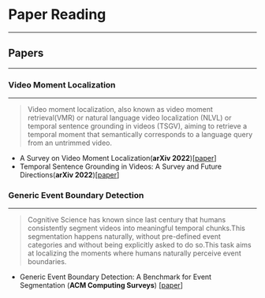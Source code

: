 # Paper Reading
-----------------------------------------------------------

## Papers
------------------------------------------------------------
### Video Moment Localization
------------------------------------------------------------
>Video moment localization, also known as video moment retrieval(VMR) or natural language video localization (NLVL) or temporal sentence grounding in videos (TSGV), aiming to retrieve a temporal moment that semantically corresponds to a language query from an untrimmed video.
- A Survey on Video Moment Localization(**arXiv 2022**)[[paper](https://dl.acm.org/doi/10.1145/3556537)]
- Temporal Sentence Grounding in Videos: A Survey and Future Directions(**arXiv 2022**)[[paper](http://arxiv.org/abs/2201.08071)]

###  Generic Event Boundary Detection
------------------------------------------------------------
>Cognitive Science has known since last century that humans consistently segment videos into meaningful temporal chunks.This segmentation happens naturally, without pre-defined event categories and without being explicitly asked to do so.This task aims at localizing the moments where humans naturally perceive event boundaries.
- Generic Event Boundary Detection: A Benchmark for Event Segmentation (**ACM Computing Surveys**)  [[paper](https://arxiv.org/pdf/2101.10511.pdf)]
